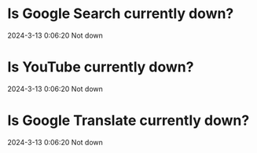 # Is Google Search currently down?

2024-3-13 0:06:20 Not down

# Is YouTube currently down?

2024-3-13 0:06:20 Not down

# Is Google Translate currently down?

2024-3-13 0:06:20 Not down

